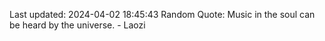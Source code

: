 Last updated: 2024-04-02 18:45:43
Random Quote: Music in the soul can be heard by the universe. - Laozi